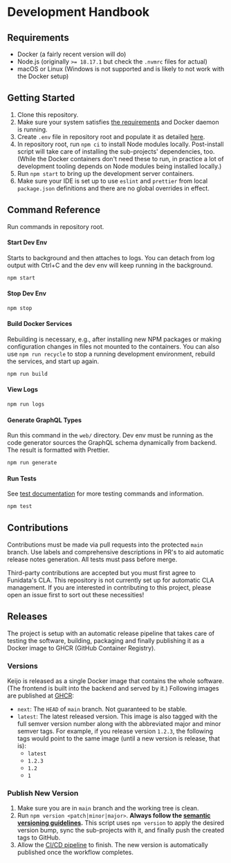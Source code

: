 # Development Handbook

## Requirements

- Docker (a fairly recent version will do)
- Node.js (originally `>= 18.17.1` but check the `.nvmrc` files for actual)
- macOS or Linux (Windows is not supported and is likely to not work with the Docker setup)

## Getting Started

1. Clone this repository.
2. Make sure your system satisfies [the requirements](#requirements) and Docker daemon is running.
3. Create `.env` file in repository root and populate it as detailed [here](./configuration.md).
4. In repository root, run `npm ci` to install Node modules locally. Post-install script will take care of installing the sub-projects' dependencies, too. (While the Docker containers don't need these to run, in practice a lot of development tooling depends on Node modules being installed locally.)
5. Run `npm start` to bring up the development server containers.
6. Make sure your IDE is set up to use `eslint` and `prettier` from local `package.json` definitions and there are no global overrides in effect.

## Command Reference

Run commands in repository root.

#### Start Dev Env

Starts to background and then attaches to logs. You can detach from log output with Ctrl+C and the dev env will keep running in the background.

```bash
npm start
```

#### Stop Dev Env

```bash
npm stop
```

#### Build Docker Services

Rebuilding is necessary, e.g., after installing new NPM packages or making configuration changes in files not mounted to the containers. You can also use `npm run recycle` to stop a running development environment, rebuild the services, and start up again.

```bash
npm run build
```

#### View Logs

```bash
npm run logs
```

#### Generate GraphQL Types

Run this command in the `web/` directory. Dev env must be running as the code generator sources the GraphQL schema dynamically from backend. The result is formatted with Prettier.

```bash
npm run generate
```

#### Run Tests

See [test documentation](./tests.md) for more testing commands and information.

```bash
npm test
```

## Contributions

Contributions must be made via pull requests into the protected `main` branch. Use labels and comprehensive descriptions in PR's to aid automatic release notes generation. All tests must pass before merge.

Third-party contributions are accepted but you must first agree to Funidata's CLA. This repository is not currently set up for automatic CLA management. If you are interested in contributing to this project, please open an issue first to sort out these necessities!

## Releases

The project is setup with an automatic release pipeline that takes care of testing the software, building, packaging and finally publishing it as a Docker image to GHCR (GitHub Container Registry).

### Versions

Keijo is released as a single Docker image that contains the whole software. (The frontend is built into the backend and served by it.) Following images are published at [GHCR](https://github.com/funidata/keijo/pkgs/container/keijo):

- `next`: The `HEAD` of `main` branch. Not guaranteed to be stable.
- `latest`: The latest released version. This image is also tagged with the full semver version number along with the abbreviated major and minor semver tags. For example, if you release version `1.2.3`, the following tags would point to the same image (until a new version is release, that is):
  - `latest`
  - `1.2.3`
  - `1.2`
  - `1`

### Publish New Version

1. Make sure you are in `main` branch and the working tree is clean.
2. Run `npm version <patch|minor|major>`. **Always follow the [semantic versioning guidelines](https://semver.org/).** This script uses `npm version` to apply the desired version bump, sync the sub-projects with it, and finally push the created tags to GitHub.
3. Allow the [CI/CD pipeline](https://github.com/funidata/keijo/actions) to finish. The new version is automatically published once the workflow completes.

